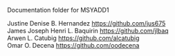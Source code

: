 Documentation folder for MSYADD1

Justine Denise B. Hernandez https://github.com/jus675  
James Joseph Henri L. Baquirin https://github.com/jlbaq  
Arwen L. Catubig https://github.com/alcatubig  
Omar O. Decena https://github.com/oodecena
